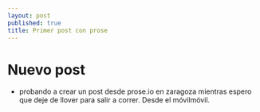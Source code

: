 ```yaml
---
layout: post
published: true
title: Primer post con prose
---
```


# Nuevo post 

* probando a crear un post desde prose.io en zaragoza mientras espero que deje de llover para salir a correr. Desde el móvilmóvil.
